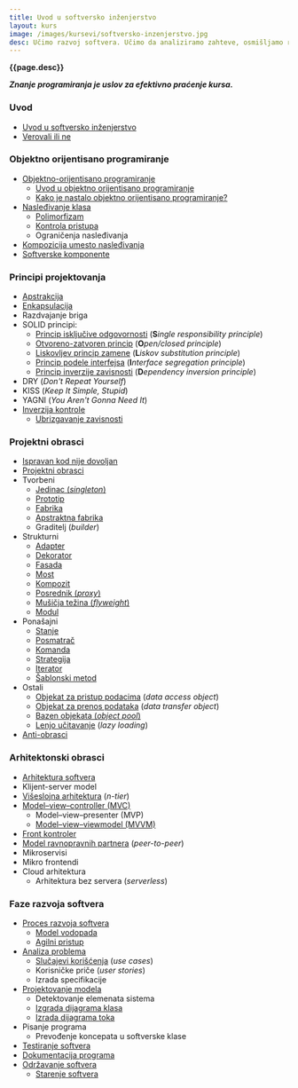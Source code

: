 ```yaml
---
title: Uvod u softversko inženjerstvo
layout: kurs
image: /images/kursevi/softversko-inzenjerstvo.jpg
desc: Učimo razvoj softvera. Učimo da analiziramo zahteve, osmišljamo rešenja i projektujemo softver. Učimo da prepoznajemo obrasce i primenjujemo oprobane metode razvoja softvera.
---
```


**{{page.desc}}**

***Znanje programiranja je uslov za efektivno praćenje kursa.***

### Uvod

- [Uvod u softversko inženjerstvo](/softversko-inzenjerstvo)
- [Verovali ili ne](/verovali-ili-ne)

### Objektno orijentisano programiranje

- [Objektno-orijentisano programiranje](/objektno-orijentisano-programiranje)
  - [Uvod u objektno orijentisano programiranje](https://www.slideshare.net/DamjanPavlica/uvod-u-objektno-orijentisano-programiranje-i-c)
  - [Kako je nastalo objektno orijentisano programiranje?](/nastanak-oop)
- [Nasleđivanje klasa](/nasledjivanje-klasa)
  - [Polimorfizam](/polimorfizam)
  - [Kontrola pristupa](/kontrola-pristupa)
  - Ograničenja nasleđivanja
- [Kompozicija umesto nasleđivanja](/kompozicija-vs-nasledjivanje)
- [Softverske komponente](/komponente)

### Principi projektovanja

- [Apstrakcija](/apstrakcija)
- [Enkapsulacija](/enkapsulacija)
- Razdvajanje briga
- SOLID principi:
  - [Princip isključive odgovornosti](/princip-iskljucive-odgovornosti) (**S***ingle responsibility principle*)
  - [Otvoreno-zatvoren princip](/otvoren-zatvoren-princip) (**O***pen/closed principle*)
  - [Liskovljev princip zamene](/liskov-princip-zamene) (**L***iskov substitution principle*)
  - [Princip podele interfejsa](/princip-podele-interfejsa) (**I***nterface segregation principle*)
  - [Princip inverzije zavisnosti](/princip-inverzije-zavisnosti) (**D***ependency inversion principle*)
- DRY (*Don't Repeat Yourself*)
- KISS (*Keep It Simple, Stupid*)
- YAGNI (*You Aren't Gonna Need It*)
- [Inverzija kontrole](/inverzija-kontrole)
  - [Ubrizgavanje zavisnosti](/ubrizgavanje-zavisnosti)

### Projektni obrasci

- [Ispravan kod nije dovoljan](/ispravan-kod-nije-dovoljan)
- [Projektni obrasci](/projektni-obrasci)
- Tvorbeni 
  - [Jedinac (*singleton*)](/obrazac-singleton)
  - [Prototip](/obrazac-prototip)
  - [Fabrika](/obrazac-fabrika)
  - [Apstraktna fabrika](/apstraktna-fabrika)
  - Graditelj (*builder*)
- Strukturni
  - [Adapter](/obrazac-adapter)
  - [Dekorator](/obrazac-dekorator)
  - [Fasada](/obrazac-fasada)
  - [Most](/obrazac-most)
  - [Kompozit](/obrazac-kompozit)
  - [Posrednik (*proxy*)](/obrazac-proxy)
  - [Mušičja težina (*flyweight*)](/obrazac-flyweight)
  - [Modul](/obrazac-modul)
- Ponašajni
  - [Stanje](/obrazac-stanja)
  - [Posmatrač](/obrazac-posmatrac)
  - [Komanda](/obrazac-komanda)
  - [Strategija](/obrazac-strategija)
  - [Iterator](/obrazac-iterator)
  - [Šablonski metod](/sablonski-metod)
- Ostali
  - [Objekat za pristup podacima](/objekat-za-pristup-podacima) (*data access object*)
  - [Objekat za prenos podataka](/objekat-za-prenos-podataka) (*data transfer object*)
  - [Bazen objekata (*object pool*)](/bazen-objekata)
  - [Lenjo učitavanje](/lenjo-ucitavanje) (*lazy loading*)
- [Anti-obrasci](/anti-obrasci)

### Arhitektonski obrasci

- [Arhitektura softvera](/arhitektura-softvera)
- Klijent-server model
- [Višeslojna arhitektura](/viseslojna-arhitektura) (*n-tier*)
- [Model–view–controller (MVC)](/mvc)
  - Model–view–presenter (MVP)
  - [Model–view–viewmodel (MVVM)](/mvvm)
- [Front kontroler](/front-kontroler)
- [Model ravnopravnih partnera](/model-ravnopravnih-partnera) (*peer-to-peer*)
- Mikroservisi
- Mikro frontendi
- Cloud arhitektura
  - Arhitektura bez servera (*serverless*)

### Faze razvoja softvera

- [Proces razvoja softvera](/faze-razvoja-programa)
  - [Model vodopada](/model-vodopada)
  - [Agilni pristup](/agilni-pristup)
- [Analiza problema](/analiza-zahteva)
  - [Slučajevi korišćenja](/slucaj-koriscenja) (*use cases*)
  - Korisničke priče (*user stories*)
  - Izrada specifikacije
- [Projektovanje modela](/projektovanje-modela)
  - Detektovanje elemenata sistema
  - [Izgrada dijagrama klasa](/dijagram-klasa)
  - [Izrada dijagrama toka](/dijagram-toka)
- Pisanje programa
  - Prevođenje koncepata u softverske klase
- [Testiranje softvera](/testiranje-programa)
- [Dokumentacija programa](/dokumentacija-programa)
- [Održavanje softvera](/odrzavanje-softvera)
  - [Starenje softvera](https://www.slideshare.net/DamjanPavlica/starenje-softvera)

